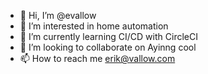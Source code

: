 - 👋 Hi, I’m @evallow
- 👀 I’m interested in home automation
- 🌱 I’m currently learning CI/CD with CircleCI
- 💞️ I’m looking to collaborate on Ayinng cool
- 📫 How to reach me erik@vallow.com

<!---
evallow/evallow is a ✨ special ✨ repository because its `README.md` (this file) appears on your GitHub profile.
You can click the Preview link to take a look at your changes.
--->

